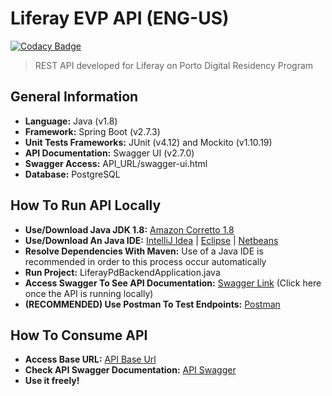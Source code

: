# Liferay EVP API (ENG-US)
[![Codacy Badge](https://app.codacy.com/project/badge/Grade/ed5ae49096d0451e91160842729939ad)](https://www.codacy.com/gh/Liferay-Porto-Digital/liferay-pd-backend/dashboard?utm_source=github.com&amp;utm_medium=referral&amp;utm_content=Liferay-Porto-Digital/liferay-pd-backend&amp;utm_campaign=Badge_Grade)
>  REST API developed for Liferay on Porto Digital Residency Program

## General Information
-   **Language:**   Java (v1.8)
-   **Framework:**   Spring Boot (v2.7.3)
-   **Unit Tests Frameworks:**   JUnit (v4.12) and Mockito (v1.10.19)
-   **API Documentation:**   Swagger UI (v2.7.0)
-   **Swagger Access:**   API_URL/swagger-ui.html
-   **Database:**   PostgreSQL

## How To Run API Locally
-   **Use/Download Java JDK 1.8:**   [Amazon Corretto 1.8](https://docs.aws.amazon.com/corretto/latest/corretto-8-ug/downloads-list.html)
-   **Use/Download An Java IDE:**   [IntelliJ Idea](https://www.jetbrains.com/idea/download/#section=windows) | [Eclipse](https://www.eclipse.org/downloads/packages/) | [Netbeans](https://netbeans.apache.org/download/index.html)
-   **Resolve Dependencies With Maven:**   Use of a Java IDE is recommended in order to this process occur automatically
-   **Run Project:**   LiferayPdBackendApplication.java
-   **Access Swagger To See API Documentation:**   [Swagger Link](http://localhost:8080/swagger-ui/#/) (Click here once the API is running locally)
-   **(RECOMMENDED) Use Postman To Test Endpoints:**   [Postman](https://www.postman.com/downloads/)

## How To Consume API
-   **Access Base URL:**   [API Base Url](https://evp-api.herokuapp.com)
-   **Check API Swagger Documentation:**   [API Swagger](https://evp-api.herokuapp.com/swagger-ui/#/)
-   **Use it freely!**
